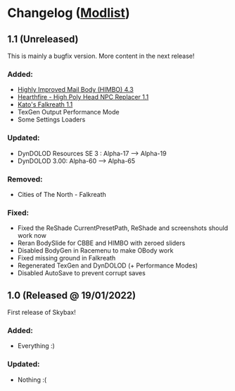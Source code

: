 # Changelog ([Modlist](https://modwat.ch/u/Skybax/modlist))

## 1.1 (Unreleased)

This is mainly a bugfix version. More content in the next release!

### Added:
- [Highly Improved Mail Body (HIMBO) 4.3](https://www.nexusmods.com/skyrimspecialedition/mods/46311)
- [Hearthfire - High Poly Head NPC Replacer 1.1](https://www.nexusmods.com/skyrimspecialedition/mods/46656)
- [Kato's Falkreath 1.1](https://www.nexusmods.com/skyrimspecialedition/mods/7509)
- TexGen Output Performance Mode
- Some Settings Loaders

### Updated:
- DynDOLOD Resources SE 3 : Alpha-17 --&gt; Alpha-19
- DynDOLOD 3.00: Alpha-60 --&gt; Alpha-65

### Removed:
- Cities of The North - Falkreath

### Fixed:
- Fixed the ReShade CurrentPresetPath, ReShade and screenshots should work now
- Reran BodySlide for CBBE and HIMBO with zeroed sliders
- Disabled BodyGen in Racemenu to make OBody work
- Fixed missing ground in Falkreath
- Regenerated TexGen and DynDOLOD (+ Performance Modes)
- Disabled AutoSave to prevent corrupt saves


## 1.0 (Released @ 19/01/2022)

First release of Skybax!

### Added:
- Everything :)

### Updated:
- Nothing :(
